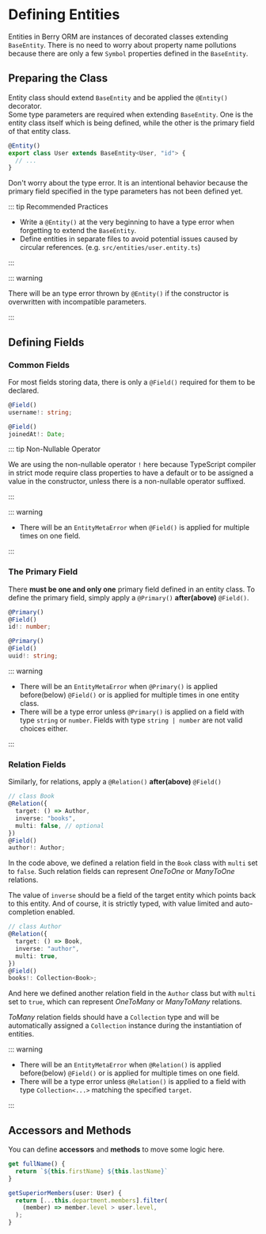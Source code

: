 # Defining Entities

Entities in Berry ORM are instances of decorated classes extending `BaseEntity`. There is no need to worry about property name pollutions because there are only a few `Symbol` properties defined in the `BaseEntity`.

## Preparing the Class

Entity class should extend `BaseEntity` and be applied the `@Entity()` decorator.  
Some type parameters are required when extending `BaseEntity`. One is the entity class itself which is being defined, while the other is the primary field of that entity class.

```ts
@Entity()
export class User extends BaseEntity<User, "id"> {
  // ...
}
```

Don't worry about the type error. It is an intentional behavior because the primary field specified in the type parameters has not been defined yet.

::: tip Recommended Practices

- Write a `@Entity()` at the very beginning to have a type error when forgetting to extend the `BaseEntity`.
- Define entities in separate files to avoid potential issues caused by circular references. (e.g. `src/entities/user.entity.ts`)

:::

::: warning

There will be an type error thrown by `@Entity()` if the constructor is overwritten with incompatible parameters.

:::

## Defining Fields

### Common Fields

For most fields storing data, there is only a `@Field()` required for them to be declared.

```ts {1}
@Field()
username!: string;
```

```ts {1}
@Field()
joinedAt!: Date;
```

::: tip Non-Nullable Operator

We are using the non-nullable operator `!` here because TypeScript compiler in strict mode require class properties to have a default or to be assigned a value in the constructor, unless there is a non-nullable operator suffixed.

:::

::: warning

- There will be an `EntityMetaError` when `@Field()` is applied for multiple times on one field.

:::

### The Primary Field

There **must be one and only one** primary field defined in an entity class. To define the primary field, simply apply a `@Primary()` **after(above)** `@Field()`.

```ts {1}
@Primary()
@Field()
id!: number;
```

```ts {1}
@Primary()
@Field()
uuid!: string;
```

::: warning

- There will be an `EntityMetaError` when `@Primary()` is applied before(below) `@Field()` or is applied for multiple times in one entity class.
- There will be a type error unless `@Primary()` is applied on a field with type `string` or `number`. Fields with type `string | number` are not valid choices either.

:::

### Relation Fields

Similarly, for relations, apply a `@Relation()` **after(above)** `@Field()`

```ts {2,4}
// class Book
@Relation({
  target: () => Author,
  inverse: "books",
  multi: false, // optional
})
@Field()
author!: Author;
```

In the code above, we defined a relation field in the `Book` class with `multi` set to `false`. Such relation fields can represent _OneToOne_ or _ManyToOne_ relations.

The value of `inverse` should be a field of the target entity which points back to this entity. And of course, it is strictly typed, with value limited and auto-completion enabled.

```ts {2,4}
// class Author
@Relation({
  target: () => Book,
  inverse: "author",
  multi: true,
})
@Field()
books!: Collection<Book>;
```

And here we defined another relation field in the `Author` class but with `multi` set to `true`, which can represent _OneToMany_ or _ManyToMany_ relations.

_ToMany_ relation fields should have a `Collection` type and will be automatically assigned a `Collection` instance during the instantiation of entities.

::: warning

- There will be an `EntityMetaError` when `@Relation()` is applied before(below) `@Field()` or is applied for multiple times on one field.
- There will be a type error unless `@Relation()` is applied to a field with type `Collection<...>` matching the specified `target`.

:::

## Accessors and Methods

You can define **accessors** and **methods** to move some logic here.

```ts
get fullName() {
  return `${this.firstName} ${this.lastName}`
}
```

```ts
getSuperiorMembers(user: User) {
  return [...this.department.members].filter(
    (member) => member.level > user.level,
  );
}
```
